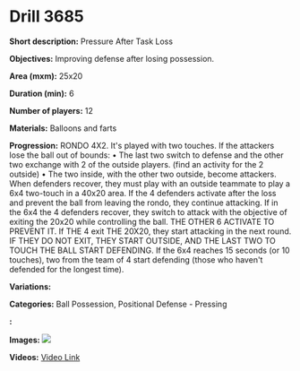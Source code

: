 # Drill 3685

**Short description:**
Pressure After Task Loss

**Objectives:**
Improving defense after losing possession.

**Area (mxm):**
25x20

**Duration (min):**
6

**Number of players:**
12

**Materials:**
Balloons and farts

**Progression:**
RONDO 4X2. It's played with two touches. If the attackers lose the ball out of bounds: • The last two switch to defense and the other two exchange with 2 of the outside players. (find an activity for the 2 outside) • The two inside, with the other two outside, become attackers. When defenders recover, they must play with an outside teammate to play a 6x4 two-touch in a 40x20 area. If the 4 defenders activate after the loss and prevent the ball from leaving the rondo, they continue attacking. If in the 6x4 the 4 defenders recover, they switch to attack with the objective of exiting the 20x20 while controlling the ball. THE OTHER 6 ACTIVATE TO PREVENT IT. If THE 4 exit THE 20X20, they start attacking in the next round. IF THEY DO NOT EXIT, THEY START OUTSIDE, AND THE LAST TWO TO TOUCH THE BALL START DEFENDING. If the 6x4 reaches 15 seconds (or 10 touches), two from the team of 4 start defending (those who haven't defended for the longest time).

**Variations:**


**Categories:**
Ball Possession, Positional Defense - Pressing

**:**


**Images:**
![](https://www.coachingfutsal.com/\images\1ea662de-31bc-4dad-8a06-5374f310482c_sanz_ptp.jpg)

**Videos:**
[Video Link](https://www.youtube.com/embed/jSnh8pcxdQY)

